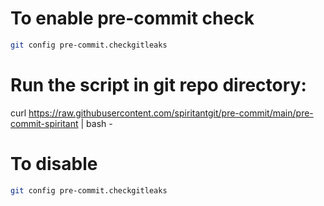 # To enable pre-commit check 

```bash
git config pre-commit.checkgitleaks
```

# Run the script in git repo directory:

curl https://raw.githubusercontent.com/spiritantgit/pre-commit/main/pre-commit-spiritant | bash -

# To disable 

```bash
git config pre-commit.checkgitleaks
```
